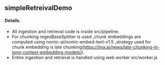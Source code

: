 ## simpleRetreivalDemo

#### Details. 
 * All ingestion and retrieval code is inside src/pipeline.
 * For chunking regexBaseSplitter is used ,chunk embeddings are computed using nomic-ai/nomic-embed-text-v1.5 ,strategy used for chunk embedding is late chunking(https://jina.ai/news/late-chunking-in-long-context-embedding-models/).
 * Entire ingestion and retrieval is handled using web worker src/worker.js
